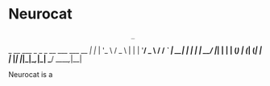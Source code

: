 # Neurocat
                                      _   
 _ __   ___ _   _ _ __ ___   ___ __ _| |_ 
| '_ \ / _ \ | | | '__/ _ \ / __/ _` | __|
| | | |  __/ |_| | | | (_) | (_| (_| | |_ 
|_| |_|\___|\__,_|_|  \___/ \___\__,_|\__|

Neurocat is a 
